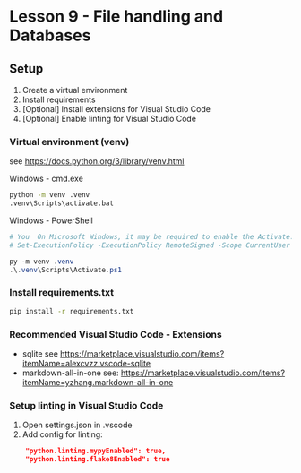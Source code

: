 # Lesson 9 - File handling and Databases

## Setup

1. Create a virtual environment
2. Install requirements
3. [Optional] Install extensions for Visual Studio Code
4. [Optional] Enable linting for Visual Studio Code

### Virtual environment (venv)

see <https://docs.python.org/3/library/venv.html>

Windows - cmd.exe

```bat
python -m venv .venv
.venv\Scripts\activate.bat
```

Windows - PowerShell

```PowerShell
# You  On Microsoft Windows, it may be required to enable the Activate.ps1 script by setting the execution policy for the user. You can do this by issuing the following PowerShell command:
# Set-ExecutionPolicy -ExecutionPolicy RemoteSigned -Scope CurrentUser

py -m venv .venv
.\.venv\Scripts\Activate.ps1

```

### Install requirements.txt

```bat
pip install -r requirements.txt
```

### Recommended Visual Studio Code - Extensions

- sqlite see <https://marketplace.visualstudio.com/items?itemName=alexcvzz.vscode-sqlite>
- markdown-all-in-one see: <https://marketplace.visualstudio.com/items?itemName=yzhang.markdown-all-in-one>

### Setup linting in Visual Studio Code

1. Open settings.json in .vscode
2. Add config for linting:

```json
    "python.linting.mypyEnabled": true,
    "python.linting.flake8Enabled": true
```
